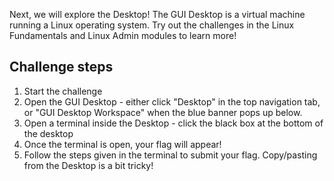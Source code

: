 Next, we will explore the Desktop!
The GUI Desktop is a virtual machine running a Linux operating system. 
Try out the challenges in the Linux Fundamentals and Linux Admin modules to learn more!

## Challenge steps
1. Start the challenge
2. Open the GUI Desktop - either click "Desktop" in the top navigation tab, or "GUI Desktop Workspace" when the blue banner pops up below.
3. Open a terminal inside the Desktop - click the black box at the bottom of the desktop
4. Once the terminal is open, your flag will appear! 
5. Follow the steps given in the terminal to submit your flag. Copy/pasting from the Desktop is a bit tricky!
